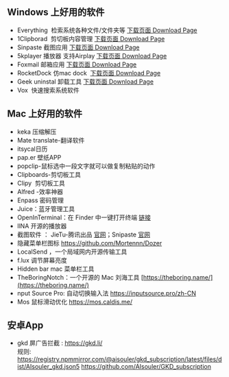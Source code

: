 

## Windows 上好用的软件

- Everything  检索系统各种文件/文件夹等 [下载页面 Download Page](http://www.voidtools.com/)
- 1Clipborad  剪切板内容管理 [下载页面 Download Page](http://1clipboard.io/)
- Sinpaste 截图应用 [下载页面 Download Page](https://zh.snipaste.com/download.html)
- 5kplayer 播放器 支持Airplay [下载页面 Download Page](https://www.5kplayer.com/)
- Foxmail 邮箱应用 [下载页面 Download Page](http://www.foxmail.com/)
- RocketDock 仿mac dock  [下载页面 Download Page](https://rocketdock.com/)
- Geek uninstal 卸载工具 [下载页面 Download Page](https://www.geekuninstaller.com/download)
- Vox  快速搜索系统软件

## Mac 上好用的软件 

- keka 压缩解压
- Mate translate-翻译软件
- itsycal日历
- pap.er 壁纸APP
- popclip-鼠标选中一段文字就可以做复制粘贴的动作
- Clipboards-剪切板工具
- Clipy  剪切板工具
- Alfred -效率神器
- Enpass 密码管理
- Juice：蓝牙管理工具
- OpenInTerminal：在 Finder 中一键打开终端 [链接](https://github.com/Ji4n1ng/OpenInTerminal)
- llNA 开源的播放器
- 截图软件 ： JieTu-腾讯出品 [官网](https://jietu.qq.com/)；Snipaste  [官网](https://zh.snipaste.com/)
- 隐藏菜单栏图标  https://github.com/Mortennn/Dozer
- LocalSend ，一个局域网内开源传输工具
- f.lux  调节屏幕亮度
- Hidden bar  mac 菜单栏工具 
- TheBoringNotch：一个开源的 Mac 刘海工具 [https://theboring.name/](https://theboring.name/)
- nput Source Pro:  自动切换输入法 https://inputsource.pro/zh-CN
- Mos 鼠标滑动优化  https://mos.caldis.me/


## 安卓App 

* gkd 屏广告拦截 : https://gkd.li/   
  规则:  https://registry.npmmirror.com/@aisouler/gkd_subscription/latest/files/dist/AIsouler_gkd.json5
   https://github.com/AIsouler/GKD_subscription

